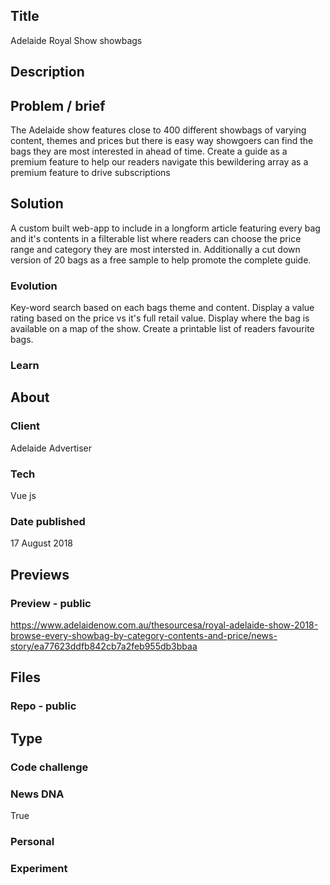 ## Title
Adelaide Royal Show showbags

## Description

## Problem / brief
The Adelaide show features close to 400 different showbags of varying content, themes and prices but there is easy way showgoers can find the bags they are most interested in ahead of time. Create a guide as a premium feature to help our readers navigate this bewildering array as a premium feature to drive subscriptions

## Solution
A custom built web-app to include in a longform article featuring every bag and it's contents in a filterable list where readers can choose the price range and category they are most intersted in. Additionally a cut down version of 20 bags as a free sample to help promote the complete guide.

### Evolution
Key-word search based on each bags theme and content.
Display a value rating based on the price vs it's full retail value.
Display where the bag is available on a map of the show.
Create a printable list of readers favourite bags.

### Learn


## About
### Client
Adelaide Advertiser

### Tech
Vue js

### Date published
17 August 2018

## Previews
### Preview - public
https://www.adelaidenow.com.au/thesourcesa/royal-adelaide-show-2018-browse-every-showbag-by-category-contents-and-price/news-story/ea77623ddfb842cb7a2feb955db3bbaa


## Files
### Repo - public



## Type
### Code challenge
### News DNA
True

### Personal
### Experiment